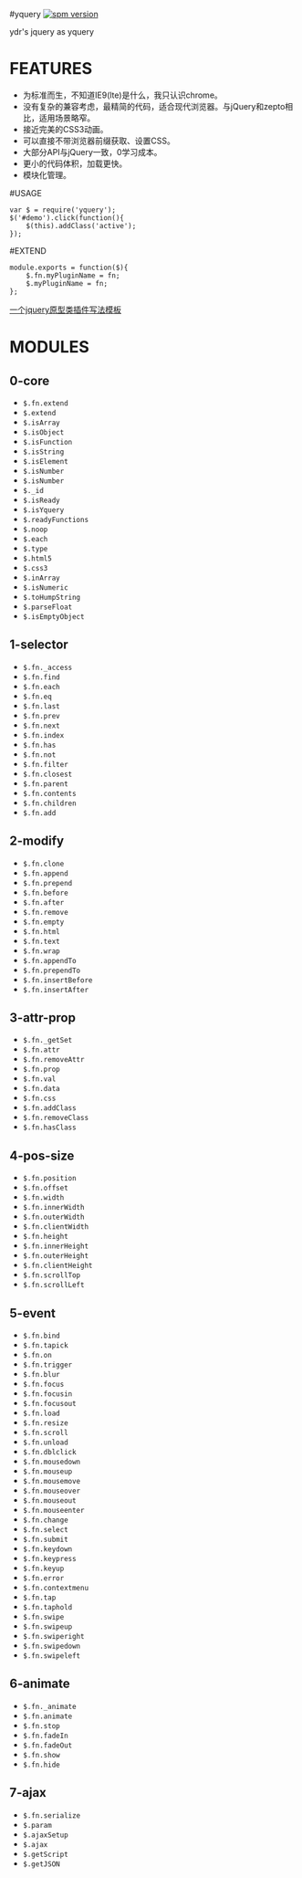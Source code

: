 #yquery [![spm version](http://spmjs.io/badge/yquery)](http://spmjs.io/package/yquery)

ydr's jquery as yquery 


# FEATURES
- 为标准而生，不知道IE9(lte)是什么，我只认识chrome。
- 没有复杂的兼容考虑，最精简的代码，适合现代浏览器。与jQuery和zepto相比，适用场景略窄。
- 接近完美的CSS3动画。
- 可以直接不带浏览器前缀获取、设置CSS。
- 大部分API与jQuery一致，0学习成本。
- 更小的代码体积，加载更快。
- 模块化管理。


#USAGE
````
var $ = require('yquery');
$('#demo').click(function(){
	$(this).addClass('active');
});
````


#EXTEND
````
module.exports = function($){
	$.fn.myPluginName = fn;
	$.myPluginName = fn;
};
````
[一个jquery原型类插件写法模板](http://qianduanblog.com/post/a-jquery-prototype-class-plugin-writing-template.html)



# MODULES

## 0-core
- `$.fn.extend`
- `$.extend`
- `$.isArray`
- `$.isObject`
- `$.isFunction`
- `$.isString`
- `$.isElement`
- `$.isNumber`
- `$.isNumber`
- `$._id`
- `$.isReady`
- `$.isYquery`
- `$.readyFunctions`
- `$.noop`
- `$.each`
- `$.type`
- `$.html5`
- `$.css3`
- `$.inArray`
- `$.isNumeric`
- `$.toHumpString`
- `$.parseFloat`
- `$.isEmptyObject`


## 1-selector
- `$.fn._access`
- `$.fn.find`
- `$.fn.each`
- `$.fn.eq`
- `$.fn.last`
- `$.fn.prev`
- `$.fn.next`
- `$.fn.index`
- `$.fn.has`
- `$.fn.not`
- `$.fn.filter`
- `$.fn.closest`
- `$.fn.parent`
- `$.fn.contents`
- `$.fn.children`
- `$.fn.add`


## 2-modify
- `$.fn.clone`
- `$.fn.append`
- `$.fn.prepend`
- `$.fn.before`
- `$.fn.after`
- `$.fn.remove`
- `$.fn.empty`
- `$.fn.html`
- `$.fn.text`
- `$.fn.wrap`
- `$.fn.appendTo`
- `$.fn.prependTo`
- `$.fn.insertBefore`
- `$.fn.insertAfter`


## 3-attr-prop
- `$.fn._getSet`
- `$.fn.attr`
- `$.fn.removeAttr`
- `$.fn.prop`
- `$.fn.val`
- `$.fn.data`
- `$.fn.css`
- `$.fn.addClass`
- `$.fn.removeClass`
- `$.fn.hasClass`


## 4-pos-size
- `$.fn.position`
- `$.fn.offset`
- `$.fn.width`
- `$.fn.innerWidth`
- `$.fn.outerWidth`
- `$.fn.clientWidth`
- `$.fn.height`
- `$.fn.innerHeight`
- `$.fn.outerHeight`
- `$.fn.clientHeight`
- `$.fn.scrollTop`
- `$.fn.scrollLeft`


## 5-event
- `$.fn.bind`
- `$.fn.tapick`
- `$.fn.on`
- `$.fn.trigger`
- `$.fn.blur`
- `$.fn.focus`
- `$.fn.focusin`
- `$.fn.focusout`
- `$.fn.load`
- `$.fn.resize`
- `$.fn.scroll`
- `$.fn.unload`
- `$.fn.dblclick`
- `$.fn.mousedown`
- `$.fn.mouseup`
- `$.fn.mousemove`
- `$.fn.mouseover`
- `$.fn.mouseout`
- `$.fn.mouseenter`
- `$.fn.change`
- `$.fn.select`
- `$.fn.submit`
- `$.fn.keydown`
- `$.fn.keypress`
- `$.fn.keyup`
- `$.fn.error`
- `$.fn.contextmenu`
- `$.fn.tap`
- `$.fn.taphold`
- `$.fn.swipe`
- `$.fn.swipeup`
- `$.fn.swiperight`
- `$.fn.swipedown`
- `$.fn.swipeleft`


## 6-animate
- `$.fn._animate`
- `$.fn.animate`
- `$.fn.stop`
- `$.fn.fadeIn`
- `$.fn.fadeOut`
- `$.fn.show`
- `$.fn.hide`


## 7-ajax
- `$.fn.serialize`
- `$.param`
- `$.ajaxSetup`
- `$.ajax`
- `$.getScript`
- `$.getJSON`


